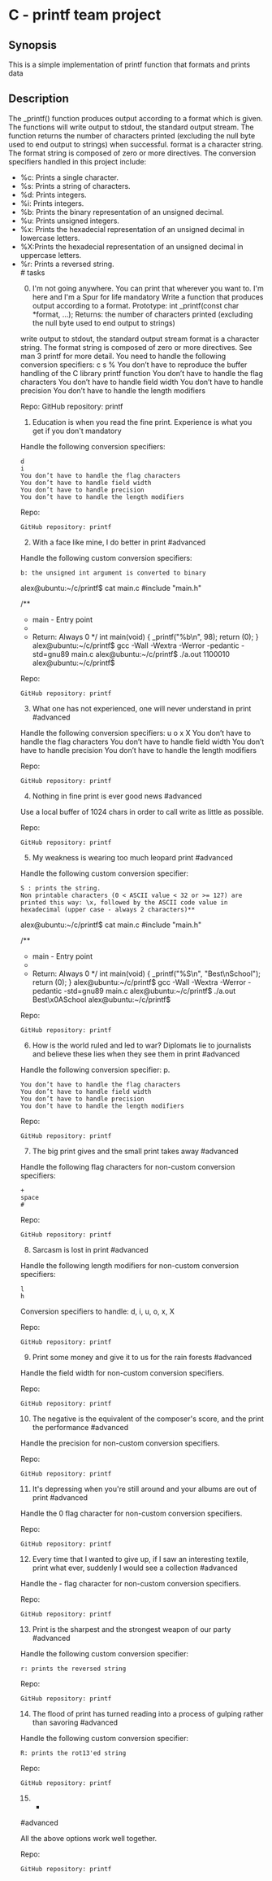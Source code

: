 # C - printf team project

## Synopsis

This is a simple implementation of printf function that formats and prints data

## Description

The _printf() function produces output according to a format which is given. The functions will write output to stdout, the standard output stream. The function returns the number of characters printed (excluding the null byte used to end output to strings) when successful. 
format is a character string. The format string is composed of zero or more directives.
The conversion specifiers handled in this project include:
<ul>
<li>%c: Prints a single character.</li>
<li>%s: Prints a string of characters.</li>
<li>%d: Prints integers.</li>
<li>%i: Prints integers.</li>
<li>%b: Prints the binary representation of an unsigned decimal.</li>
<li>%u: Prints unsigned integers.</li>
<li>%x: Prints the hexadecial representation of an unsigned decimal in lowercase letters.</li>
<li>%X:Prints the hexadecial representation of an unsigned decimal in uppercase letters.</li>
<li>%r: Prints a reversed string.</li>
# tasks

0. I'm not going anywhere. You can print that wherever you want to. I'm here and I'm a Spur for life
mandatory
Write a function that produces output according to a format.
         Prototype: int _printf(const char *format, ...);
         Returns: the number of characters printed (excluding the null byte used to end output to strings)

                                                                                                                                                           
write output to stdout, the standard output stream
format is a character string. 
The format string is composed of zero or more directives. See man 3 printf for more detail. You need to handle the following conversion specifiers:
   c
   s
   %
   You don’t have to reproduce the buffer handling of the C library printf function
   You don’t have to handle the flag characters
   You don’t have to handle field width
   You don’t have to handle precision
   You don’t have to handle the length modifiers

Repo:
GitHub repository: printf


1. Education is when you read the fine print. Experience is what you get if you don't
mandatory


Handle the following conversion specifiers:

    d
    i
    You don’t have to handle the flag characters
    You don’t have to handle field width
    You don’t have to handle precision
    You don’t have to handle the length modifiers

Repo:

    GitHub repository: printf


2. With a face like mine, I do better in print
#advanced


Handle the following custom conversion specifiers:

    b: the unsigned int argument is converted to binary

alex@ubuntu:~/c/printf$ cat main.c
#include "main.h"

/**
 * main - Entry point
 *
 * Return: Always 0
 */
int main(void)
{
    _printf("%b\n", 98);
    return (0);
}
alex@ubuntu:~/c/printf$ gcc -Wall -Wextra -Werror -pedantic -std=gnu89 main.c
alex@ubuntu:~/c/printf$ ./a.out
1100010
alex@ubuntu:~/c/printf$

Repo:

    GitHub repository: printf


3. What one has not experienced, one will never understand in print
#advanced


Handle the following conversion specifiers:
    u
    o
    x
    X
    You don’t have to handle the flag characters
    You don’t have to handle field width
    You don’t have to handle precision
    You don’t have to handle the length modifiers

Repo:

    GitHub repository: printf


4. Nothing in fine print is ever good news
#advanced


Use a local buffer of 1024 chars in order to call write as little as possible.

Repo:

    GitHub repository: printf


5. My weakness is wearing too much leopard print
#advanced


Handle the following custom conversion specifier:

    S : prints the string.
    Non printable characters (0 < ASCII value < 32 or >= 127) are printed this way: \x, followed by the ASCII code value in hexadecimal (upper case - always 2 characters)**

alex@ubuntu:~/c/printf$ cat main.c
#include "main.h"

/**
 * main - Entry point
 *
 * Return: Always 0
 */
int main(void)
{
    _printf("%S\n", "Best\nSchool");
    return (0);
}
alex@ubuntu:~/c/printf$ gcc -Wall -Wextra -Werror -pedantic -std=gnu89 main.c
alex@ubuntu:~/c/printf$ ./a.out
Best\x0ASchool
alex@ubuntu:~/c/printf$

Repo:

    GitHub repository: printf


6. How is the world ruled and led to war? Diplomats lie to journalists and believe these lies when they see them in print
#advanced


Handle the following conversion specifier: p.

    You don’t have to handle the flag characters
    You don’t have to handle field width
    You don’t have to handle precision
    You don’t have to handle the length modifiers

Repo:

    GitHub repository: printf


7. The big print gives and the small print takes away
#advanced


Handle the following flag characters for non-custom conversion specifiers:

    +
    space
    #

Repo:

    GitHub repository: printf


8. Sarcasm is lost in print
#advanced


Handle the following length modifiers for non-custom conversion specifiers:

    l
    h
Conversion specifiers to handle: d, i, u, o, x, X

Repo:

    GitHub repository: printf


9. Print some money and give it to us for the rain forests
#advanced

Handle the field width for non-custom conversion specifiers.

Repo:

    GitHub repository: printf


10. The negative is the equivalent of the composer's score, and the print the performance
#advanced


Handle the precision for non-custom conversion specifiers.

Repo:

    GitHub repository: printf


11. It's depressing when you're still around and your albums are out of print
#advanced


Handle the 0 flag character for non-custom conversion specifiers.

Repo:

    GitHub repository: printf


12. Every time that I wanted to give up, if I saw an interesting textile, print what ever, suddenly I would see a collection
#advanced


Handle the - flag character for non-custom conversion specifiers.

Repo:

    GitHub repository: printf


13. Print is the sharpest and the strongest weapon of our party
#advanced

Handle the following custom conversion specifier:

    r: prints the reversed string

Repo:

    GitHub repository: printf


14. The flood of print has turned reading into a process of gulping rather than savoring
#advanced


Handle the following custom conversion specifier:

    R: prints the rot13'ed string

Repo:

    GitHub repository: printf


15. *
#advanced


All the above options work well together.

Repo:

    GitHub repository: printf


